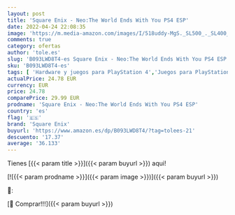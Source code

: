 ```yaml
---
layout: post
title: 'Square Enix - Neo:The World Ends With You PS4 ESP'
date: 2022-04-24 22:08:35
image: 'https://m.media-amazon.com/images/I/518uddy-MgS._SL500_._SL400_.jpg'
comments: true
category: ofertas
author: 'tole.es'
slug: 'B093LWD8T4-es Square Enix - Neo:The World Ends With You PS4 ESP'
sku: 'B093LWD8T4-es'
tags: [ 'Hardware y juegos para PlayStation 4','Juegos para PlayStation 4','Videojuegos','ps4','square enix','🇪🇸', ]
actualPrice: 24.78 EUR
currency: EUR
price: 24.78
comparePrice: 29.99 EUR
prodname: 'Square Enix - Neo:The World Ends With You PS4 ESP'
country: 'es'
flag: '🇪🇸'
brand: 'Square Enix'
buyurl: 'https://www.amazon.es/dp/B093LWD8T4/?tag=tolees-21'
descuento: '17.37'
average: '36.133'
---
```


Tienes [{{< param title >}}]({{< param buyurl >}}) aqui!

[![{{< param prodname >}}]({{< param image >}})]({{< param buyurl >}})

🔎:


[🛒 Comprar!!!]({{< param buyurl >}})
